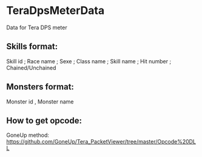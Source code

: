 # TeraDpsMeterData
Data for Tera DPS meter

Skills format:
--------------------
Skill id ; Race name ; Sexe ; Class name ; Skill name ; Hit number ; Chained/Unchained

Monsters format:
-------------------
Monster id , Monster name

How to get opcode:
--------------------
GoneUp method: https://github.com/GoneUp/Tera_PacketViewer/tree/master/Opcode%20DLL

